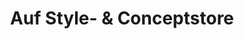 ---
title: "Auf Style- & Conceptstore"
url: /muelheim-an-der-ruhr/auf-style-und-conceptstore/
shop: Friseur
---